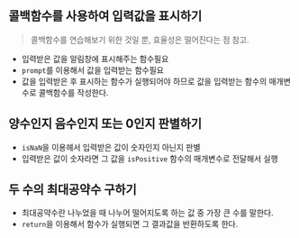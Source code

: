 ## 콜백함수를 사용하여 입력값을 표시하기

> 콜백함수를 연습해보기 위한 것일 뿐, 효율성은 떨어진다는 점 참고.

- 입력받은 값을 알림창에 표시해주는 함수필요
- `prompt`를 이용해서 값을 입력받는 함수필요
- 값을 입력받은 후 표시하는 함수가 실행되어야 하므로 값을 입력받는 함수의 매개변수로 콜백함수를 작성한다. 

## 양수인지 음수인지 또는 0인지 판별하기
- `isNaN`을 이용헤서 입력받은 값이 숫자인지 아닌지 판별
- 입력받은 값이 숫자라면 그 값을 `isPositive` 함수의 매개변수로 전달해서 실행
  
## 두 수의 최대공약수 구하기
- 최대공약수란 나누었을 때 나누어 떨어지도록 하는 값 중 가장 큰 수를 말한다. 
- `return`을 이용해서 함수가 실행되면 그 결과값을 반환하도록 한다. 